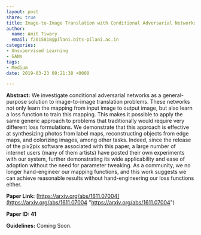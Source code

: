 ```yaml
---
layout: post
share: true
title: Image-to-Image Translation with Conditional Adversarial Networks
author:
  name: Amit Tiwary
  email: f2015818@pilani.bits-pilani.ac.in
categories:
- Unsupervised Learning
- GANs
tags:
- Medium
date: 2019-03-23 09:21:38 +0000

---
```

**Abstract:** We investigate conditional adversarial networks as a general-purpose solution to image-to-image translation problems. These networks not only learn the mapping from input image to output image, but also learn a loss function to train this mapping. This makes it possible to apply the same generic approach to problems that traditionally would require very different loss formulations. We demonstrate that this approach is effective at synthesizing photos from label maps, reconstructing objects from edge maps, and colorizing images, among other tasks. Indeed, since the release of the pix2pix software associated with this paper, a large number of internet users (many of them artists) have posted their own experiments with our system, further demonstrating its wide applicability and ease of adoption without the need for parameter tweaking. As a community, we no longer hand-engineer our mapping functions, and this work suggests we can achieve reasonable results without hand-engineering our loss functions either.

**Paper Link:** [https://arxiv.org/abs/1611.07004](https://arxiv.org/abs/1611.07004 "https://arxiv.org/abs/1611.07004")

**Paper ID: 41**

**Guidelines:** Coming Soon.